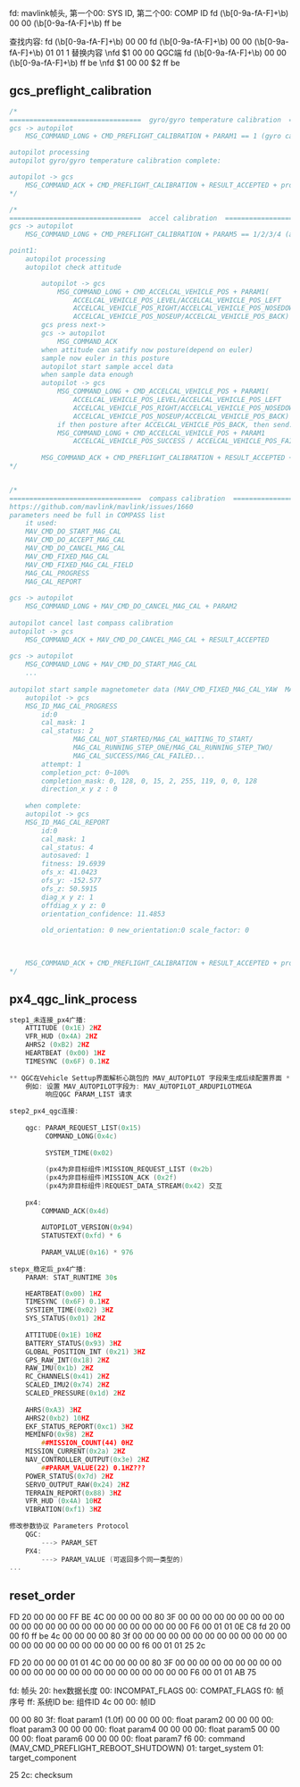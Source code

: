 fd: mavlink帧头, 第一个00: SYS ID, 第二个00: COMP ID
fd (\b[0-9a-fA-F]+\b) 00 00 (\b[0-9a-fA-F]+\b) ff be

查找内容:
	 fd (\b[0-9a-fA-F]+\b) 00 00
	 fd (\b[0-9a-fA-F]+\b) 00 00 (\b[0-9a-fA-F]+\b) 01 01 1
替换内容
	\nfd $1 00 00
QGC端
	fd (\b[0-9a-fA-F]+\b) 00 00 (\b[0-9a-fA-F]+\b) ff be
	\nfd $1 00 00 $2 ff be

 ## gcs_preflight_calibration

```cpp
/*
=================================  gyro/gyro temperature calibration  =================================
gcs -> autopilot
	MSG_COMMAND_LONG + CMD_PREFLIGHT_CALIBRATION + PARAM1 == 1 (gyro calibration)

autopilot processing
autopilot gyro/gyro temperature calibration complete:

autopilot -> gcs
	MSG_COMMAND_ACK + CMD_PREFLIGHT_CALIBRATION + RESULT_ACCEPTED + process == 100
*/

/*
=================================  accel calibration  =================================
gcs -> autopilot
	MSG_COMMAND_LONG + CMD_PREFLIGHT_CALIBRATION + PARAM5 == 1/2/3/4 (accel calibration)

point1:
	autopilot processing
	autopilot check attitude

		autopilot -> gcs
			MSG_COMMAND_LONG + CMD_ACCELCAL_VEHICLE_POS + PARAM1(
				ACCELCAL_VEHICLE_POS_LEVEL/ACCELCAL_VEHICLE_POS_LEFT
				ACCELCAL_VEHICLE_POS_RIGHT/ACCELCAL_VEHICLE_POS_NOSEDOWN
				ACCELCAL_VEHICLE_POS_NOSEUP/ACCELCAL_VEHICLE_POS_BACK)
		gcs press next->
		gcs -> autopilot
			MSG_COMMAND_ACK
		when attitude can satify now posture(depend on euler)
		sample now euler in this posture
		autopilot start sample accel data
		when sample data enough		
		autopilot -> gcs
			MSG_COMMAND_LONG + CMD_ACCELCAL_VEHICLE_POS + PARAM1(
				ACCELCAL_VEHICLE_POS_LEVEL/ACCELCAL_VEHICLE_POS_LEFT
				ACCELCAL_VEHICLE_POS_RIGHT/ACCELCAL_VEHICLE_POS_NOSEDOWN
				ACCELCAL_VEHICLE_POS_NOSEUP/ACCELCAL_VEHICLE_POS_BACK)		
			if then posture after ACCELCAL_VEHICLE_POS_BACK, then send:
			MSG_COMMAND_LONG + CMD_ACCELCAL_VEHICLE_POS + PARAM1
				ACCELCAL_VEHICLE_POS_SUCCESS / ACCELCAL_VEHICLE_POS_FAILED
				
		MSG_COMMAND_ACK + CMD_PREFLIGHT_CALIBRATION + RESULT_ACCEPTED + process == 100??
*/


/*
=================================  compass calibration  =================================
https://github.com/mavlink/mavlink/issues/1660
parameters need be full in COMPASS list
	it used: 
	MAV_CMD_DO_START_MAG_CAL
	MAV_CMD_DO_ACCEPT_MAG_CAL
	MAV_CMD_DO_CANCEL_MAG_CAL
	MAV_CMD_FIXED_MAG_CAL
	MAV_CMD_FIXED_MAG_CAL_FIELD
	MAG_CAL_PROGRESS
	MAG_CAL_REPORT
	
gcs -> autopilot
	MSG_COMMAND_LONG + MAV_CMD_DO_CANCEL_MAG_CAL + PARAM2
	
autopilot cancel last compass calibration
autopilot -> gcs
	MSG_COMMAND_ACK + MAV_CMD_DO_CANCEL_MAG_CAL + RESULT_ACCEPTED
	
gcs -> autopilot
	MSG_COMMAND_LONG + MAV_CMD_DO_START_MAG_CAL
	...	
	
autopilot start sample magnetometer data (MAV_CMD_FIXED_MAG_CAL_YAW  MAG_CAL_ACK)
	autopilot -> gcs
	MSG_ID_MAG_CAL_PROGRESS
		id:0 
		cal_mask: 1
		cal_status: 2
				MAG_CAL_NOT_STARTED/MAG_CAL_WAITING_TO_START/
				MAG_CAL_RUNNING_STEP_ONE/MAG_CAL_RUNNING_STEP_TWO/
				MAG_CAL_SUCCESS/MAG_CAL_FAILED...
		attempt: 1
		completion_pct: 0~100%
		completion_mask: 0, 128, 0, 15, 2, 255, 119, 0, 0, 128
		direction_x y z : 0
	
	when complete:
	autopilot -> gcs
	MSG_ID_MAG_CAL_REPORT
		id:0 
		cal_mask: 1
		cal_status: 4
		autosaved: 1
		fitness: 19.6939
		ofs_x: 41.0423
		ofs_y: -152.577
		ofs_z: 50.5915
		diag_x y z: 1
		offdiag_x y z: 0
		orientation_confidence: 11.4853
		
		old_orientation: 0 new_orientation:0 scale_factor: 0
		
		

	MSG_COMMAND_ACK + CMD_PREFLIGHT_CALIBRATION + RESULT_ACCEPTED + process == 100??
*/
```

## px4_qgc_link_process

```cpp
step1_未连接_px4广播:
	ATTITUDE (0x1E) 2HZ
	VFR_HUD (0x4A) 2HZ
	AHRS2 (0xB2) 2HZ
	HEARTBEAT (0x00) 1HZ
	TIMESYNC (0x6F) 0.1HZ
	
** QGC在Vehicle Settup界面解析心跳包的 MAV_AUTOPILOT 字段来生成后续配置界面 ***
	例如: 设置 MAV_AUTOPILOT字段为: MAV_AUTOPILOT_ARDUPILOTMEGA
		 响应QGC PARAM_LIST 请求
		 
step2_px4_qgc连接:
	
	qgc: PARAM_REQUEST_LIST(0x15)
		 COMMAND_LONG(0x4c)
		 
		 SYSTEM_TIME(0x02)
		 
		 (px4为非目标组件)MISSION_REQUEST_LIST (0x2b)
		 (px4为非目标组件)MISSION_ACK (0x2f)
		 (px4为非目标组件)REQUEST_DATA_STREAM(0x42) 交互
	
	px4:
		COMMAND_ACK(0x4d)
		
		AUTOPILOT_VERSION(0x94)
		STATUSTEXT(0xfd) * 6
		
		PARAM_VALUE(0x16) * 976
	
stepx_稳定后_px4广播:
	PARAM: STAT_RUNTIME 30s

	HEARTBEAT(0x00) 1HZ
	TIMESYNC (0x6F) 0.1HZ
	SYSTIEM_TIME(0x02) 3HZ
	SYS_STATUS(0x01) 2HZ	
	
	ATTITUDE(0x1E) 10HZ
	BATTERY_STATUS(0x93) 3HZ
	GLOBAL_POSITION_INT (0x21) 3HZ
	GPS_RAW_INT(0x18) 2HZ
	RAW_IMU(0x1b) 2HZ
	RC_CHANNELS(0x41) 2HZ
	SCALED_IMU2(0x74) 2HZ
	SCALED_PRESSURE(0x1d) 2HZ	
		
	AHRS(0xA3) 3HZ
	AHRS2(0xb2) 10HZ
	EKF_STATUS_REPORT(0xc1) 3HZ
	MEMINFO(0x98) 2HZ
		##MISSION_COUNT(44) 0HZ
	MISSION_CURRENT(0x2a) 2HZ
	NAV_CONTROLLER_OUTPUT(0x3e) 2HZ
		##PARAM_VALUE(22) 0.1HZ???
	POWER_STATUS(0x7d) 2HZ
	SERVO_OUTPUT_RAW(0x24) 2HZ
	TERRAIN_REPORT(0x88) 3HZ
	VFR_HUD (0x4A) 10HZ
	VIBRATION(0xf1) 3HZ
	
修改参数协议 Parameters Protocol
	QGC:
		---> PARAM_SET
	PX4:
		---> PARAM_VALUE (可返回多个同一类型的)
...	
```

## reset_order

FD 20 00 00 00 FF BE 4C 00 00 00 00 80 3F 00 00 00 00 00 00 00 00 00 00 00 00 00 00 00 00 00 00 00 00 00 00 00 00 F6 00 01 01 0E C8 
fd 20 00 00 f0 ff be 4c 00 00 00 00 80 3f 00 00 00 00 00 00 00 00 00 00 00 00 00 00 00 00 00 00 00 00 00 00 00 00 f6 00 01 01 25 2c

FD 20 00 00 00 01 01 4C 00 00 00 00 80 3F 00 00 00 00 00 00 00 00 00 00 00 00 00 00 00 00 00 00 00 00 00 00 00 00 F6 00 01 01 AB 75

fd: 帧头
20: hex数据长度
00: INCOMPAT_FLAGS
00: COMPAT_FLAGS
f0: 帧序号
ff: 系统ID
be: 组件ID
4c 00 00: 帧ID

00 00 80 3f:	float param1 (1.0f)
00 00 00 00:	float param2 
00 00 00 00:	float param3 
00 00 00 00:	float param4 
00 00 00 00:	float param5 
00 00 00 00:	float param6
00 00 00 00:	float param7
f6 00: command (MAV_CMD_PREFLIGHT_REBOOT_SHUTDOWN)
01: target_system
01: target_component

25 2c: checksum